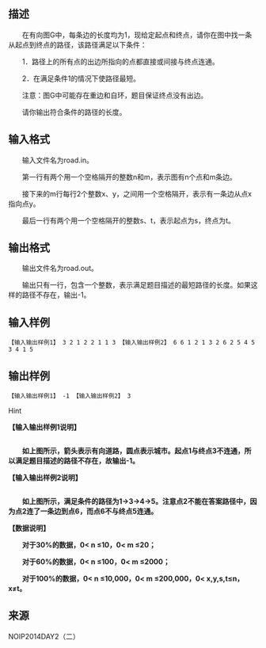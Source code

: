 ## 描述

<p class="MsoNormal" style="text-indent:21.0pt;"> 在有向图<span>G</span>中，每条边的长度均为<span>1</span>，现给定起点和终点，请你在图中找一条从起点到终点的路径，该路径满足以下条件：<span></span> </p> <p class="MsoNormal" style="text-indent:21.0pt;"> 1．路径上的所有点的出边所指向的点都直接或间接与终点连通。<span></span> </p> <p class="MsoNormal" style="text-indent:21.0pt;"> 2．在满足条件<span>1</span>的情况下使路径最短。<span></span> </p> <p class="MsoNormal" style="text-indent:21.0pt;"> 注意：图<span>G</span>中可能存在重边和自环，题目保证终点没有出边。<span></span> </p> <p class="MsoNormal" style="text-indent:21.0pt;"> 请你输出符合条件的路径的长度。<span></span> </p>

## 输入格式

<p class="MsoNormal" style="text-indent:21.0pt;"> 输入文件名为<span>road.in</span>。<span></span> </p> <p class="MsoNormal" style="text-indent:21.0pt;"> 第一行有两个用一个空格隔开的整数<span>n</span>和<span>m</span>，表示图有<span>n</span>个点和<span>m</span>条边。<span></span> </p> <p class="MsoNormal" style="text-indent:21.0pt;"> 接下来的<span>m</span>行每行<span>2</span>个整数<span>x</span>、<span>y</span>，之间用一个空格隔开，表示有一条边从点<span>x</span>指向点<span>y</span>。<span></span> </p> <p class="MsoNormal" style="text-indent:21.0pt;"> 最后一行有两个用一个空格隔开的整数<span>s</span>、<span>t</span>，表示起点为<span>s</span>，终点为<span>t</span>。<span></span> </p>

## 输出格式

<p class="MsoNormal" style="text-indent:21.0pt;"> 输出文件名为<span>road.out</span>。<span></span> </p> <p class="MsoNormal" style="text-indent:21.0pt;"> 输出只有一行，包含一个整数，表示满足题目描述的最短路径的长度。如果这样的路径不存在，输出<span>-1</span>。<span></span> </p>

## 输入样例

```plaintext
【输入输出样例1】 3 2 1 2 2 1 1 3 【输入输出样例2】 6 6 1 2 1 3 2 6 2 5 4 5 3 4 1 5
```

## 输出样例

```plaintext
【输入输出样例1】 -1 【输入输出样例2】 3
```

Hint

<p class="MsoNormal"> <b>【输入输出样例1说明】<span></span></b> </p> <p class="MsoNormal"> <b><img src="/JudgeOnline/upload/image/20170728/20170728224145_17502.png" alt="" /><br /> </b> </p> <p class="MsoNormal"> <b> <p class="MsoNormal" style="text-indent:21.0pt;"> 如上图所示，箭头表示有向道路，圆点表示城市。起点<span>1</span>与终点<span>3</span>不连通，所以满足题目描述的路径不存在，故输出<span>-1</span>。 </p> <p class="MsoNormal" style="text-indent:21.0pt;"> <b></b> </p> </b> </p> <p class="MsoNormal"> <b> <p class="MsoNormal"> <b>【输入输出样例2说明】<span></span></b> </p> <img src="/JudgeOnline/upload/image/20170728/20170728224204_26002.png" alt="" /><br /> </b> </p> <p class="MsoNormal"> <b> <p class="MsoNormal" style="text-indent:21.0pt;"> 如上图所示，满足条件的路径为<span>1->3->4->5</span>。注意点<span>2</span>不能在答案路径中，因为点<span>2</span>连了一条边到点<span>6</span>，而点<span>6</span>不与终点<span>5</span>连通。 </p> <p class="MsoNormal" style="text-indent:21.0pt;"> <b></b> </p> </b> </p> <p class="MsoNormal"> <b> <p class="MsoNormal"> 【数据说明】<span></span> </p> <p class="MsoNormal" style="text-indent:21.0pt;"> 对于<span>30%</span>的数据，<span>0< n </span>≤10，<span>0< m </span>≤20；<span></span> </p> <p class="MsoNormal" style="text-indent:21.0pt;"> 对于<span>60%</span>的数据，<span>0< n </span>≤100，<span>0< m </span>≤2000；<span></span> </p> <p class="MsoNormal" style="text-indent:21.0pt;"> 对于<span>100%</span>的数据，<span>0< n </span>≤10,000，<span>0< m </span>≤200,000，<span>0< x</span>,y,s,t≤<span>n</span>，<span>x</span>≠<span>t</span>。<b></b> </p> </b> </p>

## 来源

NOIP2014DAY2（二）

